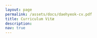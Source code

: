```yaml
---
layout: page
permalink: /assets/docs/daehyeok-cv.pdf
title: Curriculum Vitæ
description:  
nav: true
---
```

